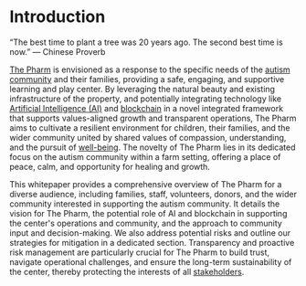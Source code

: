 # Introduction

“The best time to plant a tree was 20 years ago. The second best time is now.” — Chinese Proverb

[The Pharm](index.html#the-pharm) is envisioned as a response to the specific needs of the [autism community](index.html#autism-community) and their families, providing a safe, engaging, and supportive learning and play center. By leveraging the natural beauty and existing infrastructure of the property, and potentially integrating technology like [Artificial Intelligence (AI)](ai_integration.html#ai-integration) and [blockchain](blockchain_implementation.html#blockchain-implementation) in a novel integrated framework that supports values-aligned growth and transparent operations, The Pharm aims to cultivate a resilient environment for children, their families, and the wider community united by shared values of compassion, understanding, and the pursuit of [well-being](index.html#well-being). The novelty of The Pharm lies in its dedicated focus on the autism community within a farm setting, offering a place of peace, calm, and opportunity for healing and growth.

This whitepaper provides a comprehensive overview of The Pharm for a diverse audience, including families, staff, volunteers, donors, and the wider community interested in supporting the autism community. It details the vision for The Pharm, the potential role of AI and blockchain in supporting the center's operations and community, and the approach to community input and decision-making. We also address potential risks and outline our strategies for mitigation in a dedicated section. Transparency and proactive risk management are particularly crucial for The Pharm to build trust, navigate operational challenges, and ensure the long-term sustainability of the center, thereby protecting the interests of all [stakeholders](index.html#stakeholders).

